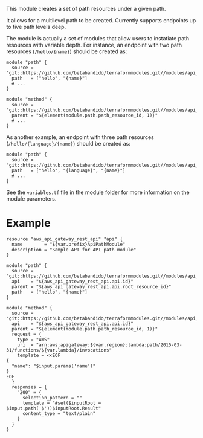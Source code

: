 This module creates a set of path resources under a given path.

It allows for a multilevel path to be created. Currently supports endpoints up to five path levels deep.

The module is actually a set of modules that allow users to instatiate path resources with variable depth. For instance, an endpoint with two path resources (`/hello/{name}`) should be created as:

```hcl
module "path" {
  source = "git::https://github.com/betabandido/terraformmodules.git//modules/api_path/path2"
  path   = ["hello", "{name}"]
  # ...
}

module "method" {
  source = "git::https://github.com/betabandido/terraformmodules.git//modules/api_method"
  parent = "${element(module.path.path_resource_id, 1)}"
  # ...
}
```

As another example, an endpoint with three path resources (`/hello/{language}/{name}`) should be created as:

```hcl
module "path" {
  source = "git::https://github.com/betabandido/terraformmodules.git//modules/api_path/path3"
  path   = ["hello", "{language}", "{name}"]
  # ...
}
```

See the `variables.tf` file in the module folder for more information on the module parameters.

# Example

```hcl
resource "aws_api_gateway_rest_api" "api" {
  name        = "${var.prefix}ApiPathModule"
  description = "Sample API for API path module"
}

module "path" {
  source = "git::https://github.com/betabandido/terraformmodules.git//modules/api_path/path2"
  api    = "${aws_api_gateway_rest_api.api.id}"
  parent = "${aws_api_gateway_rest_api.api.root_resource_id}"
  path   = ["hello", "{name}"]
}

module "method" {
  source = "git::https://github.com/betabandido/terraformmodules.git//modules/api_method"
  api    = "${aws_api_gateway_rest_api.api.id}"
  parent = "${element(module.path.path_resource_id, 1)}"
  request = {
    type = "AWS"
    uri  = "arn:aws:apigateway:${var.region}:lambda:path/2015-03-31/functions/${var.lambda}/invocations" 
    template = <<EOF
{
  "name": "$input.params('name')"
}
EOF
  }
  responses = {
    "200" = {
      selection_pattern = ""
      template = "#set($inputRoot = $input.path('$'))$inputRoot.Result"
      content_type = "text/plain"
    }
  }
}
```
